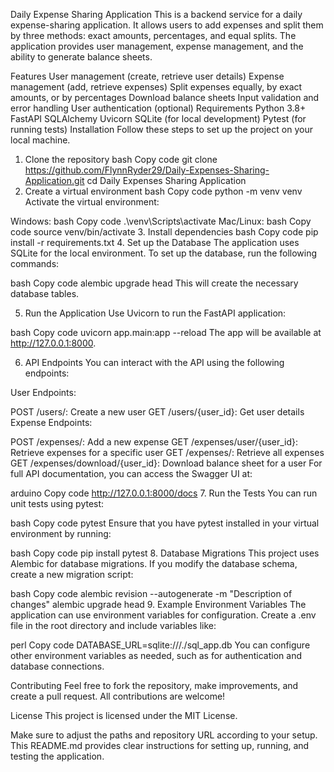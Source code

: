 Daily Expense Sharing Application
This is a backend service for a daily expense-sharing application. It allows users to add expenses and split them by three methods: exact amounts, percentages, and equal splits. The application provides user management, expense management, and the ability to generate balance sheets.

Features
User management (create, retrieve user details)
Expense management (add, retrieve expenses)
Split expenses equally, by exact amounts, or by percentages
Download balance sheets
Input validation and error handling
User authentication (optional)
Requirements
Python 3.8+
FastAPI
SQLAlchemy
Uvicorn
SQLite (for local development)
Pytest (for running tests)
Installation
Follow these steps to set up the project on your local machine.

1. Clone the repository
bash
Copy code
git clone https://github.com/FlynnRyder29/Daily-Expenses-Sharing-Application.git
cd Daily Expenses Sharing Application
2. Create a virtual environment
bash
Copy code
python -m venv venv
Activate the virtual environment:

Windows:
bash
Copy code
.\venv\Scripts\activate
Mac/Linux:
bash
Copy code
source venv/bin/activate
3. Install dependencies
bash
Copy code
pip install -r requirements.txt
4. Set up the Database
The application uses SQLite for the local environment. To set up the database, run the following commands:

bash
Copy code
alembic upgrade head
This will create the necessary database tables.

5. Run the Application
Use Uvicorn to run the FastAPI application:

bash
Copy code
uvicorn app.main:app --reload
The app will be available at http://127.0.0.1:8000.

6. API Endpoints
You can interact with the API using the following endpoints:

User Endpoints:

POST /users/: Create a new user
GET /users/{user_id}: Get user details
Expense Endpoints:

POST /expenses/: Add a new expense
GET /expenses/user/{user_id}: Retrieve expenses for a specific user
GET /expenses/: Retrieve all expenses
GET /expenses/download/{user_id}: Download balance sheet for a user
For full API documentation, you can access the Swagger UI at:

arduino
Copy code
http://127.0.0.1:8000/docs
7. Run the Tests
You can run unit tests using pytest:

bash
Copy code
pytest
Ensure that you have pytest installed in your virtual environment by running:

bash
Copy code
pip install pytest
8. Database Migrations
This project uses Alembic for database migrations. If you modify the database schema, create a new migration script:

bash
Copy code
alembic revision --autogenerate -m "Description of changes"
alembic upgrade head
9. Example Environment Variables
The application can use environment variables for configuration. Create a .env file in the root directory and include variables like:

perl
Copy code
DATABASE_URL=sqlite:///./sql_app.db
You can configure other environment variables as needed, such as for authentication and database connections.

Contributing
Feel free to fork the repository, make improvements, and create a pull request. All contributions are welcome!

License
This project is licensed under the MIT License.

Make sure to adjust the paths and repository URL according to your setup. This README.md provides clear instructions for setting up, running, and testing the application.
